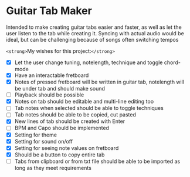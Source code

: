 <h1>Guitar Tab Maker</h1>

Intended to make creating guitar tabs easier and faster, as well as let the user listen to the tab while creating it. Syncing with actual audio would be ideal, but can be challenging because of songs often switching tempos

`<strong>`My wishes for this project:`</strong>`

- [X] Let the user change tuning, notelength, technique and toggle chord-mode
- [X] Have an interactable fretboard
- [X] Notes of pressed fretboard will be written in guitar tab, notelength will be under tab and should make sound
- [ ] Playback should be possible
- [X] Notes on tab should be editable and multi-line editing too
- [ ] Tab notes when selected should be able to toggle techniques
- [ ] Tab notes should be able to be copied, cut pasted
- [X] New lines of tab should be created with Enter
- [ ] BPM and Capo should be implemented
- [X] Setting for theme
- [X] Setting for sound on/off
- [X] Setting for seeing note values on fretboard
- [X] Should be a button to copy entire tab
- [ ] Tabs from clipboard or from txt file should be able to be imported as long as they meet requirements
